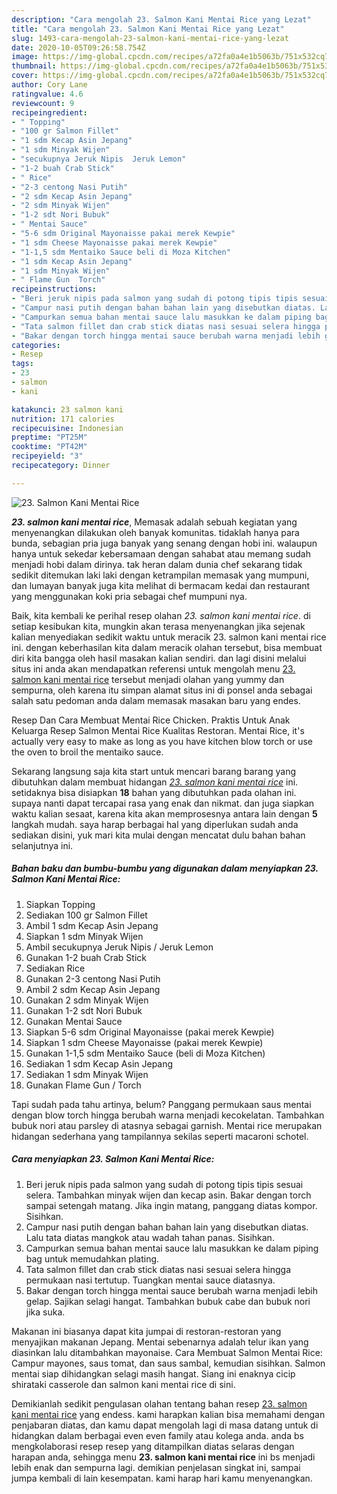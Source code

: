```yaml
---
description: "Cara mengolah 23. Salmon Kani Mentai Rice yang Lezat"
title: "Cara mengolah 23. Salmon Kani Mentai Rice yang Lezat"
slug: 1493-cara-mengolah-23-salmon-kani-mentai-rice-yang-lezat
date: 2020-10-05T09:26:58.754Z
image: https://img-global.cpcdn.com/recipes/a72fa0a4e1b5063b/751x532cq70/23-salmon-kani-mentai-rice-foto-resep-utama.jpg
thumbnail: https://img-global.cpcdn.com/recipes/a72fa0a4e1b5063b/751x532cq70/23-salmon-kani-mentai-rice-foto-resep-utama.jpg
cover: https://img-global.cpcdn.com/recipes/a72fa0a4e1b5063b/751x532cq70/23-salmon-kani-mentai-rice-foto-resep-utama.jpg
author: Cory Lane
ratingvalue: 4.6
reviewcount: 9
recipeingredient:
- " Topping"
- "100 gr Salmon Fillet"
- "1 sdm Kecap Asin Jepang"
- "1 sdm Minyak Wijen"
- "secukupnya Jeruk Nipis  Jeruk Lemon"
- "1-2 buah Crab Stick"
- " Rice"
- "2-3 centong Nasi Putih"
- "2 sdm Kecap Asin Jepang"
- "2 sdm Minyak Wijen"
- "1-2 sdt Nori Bubuk"
- " Mentai Sauce"
- "5-6 sdm Original Mayonaisse pakai merek Kewpie"
- "1 sdm Cheese Mayonaisse pakai merek Kewpie"
- "1-1,5 sdm Mentaiko Sauce beli di Moza Kitchen"
- "1 sdm Kecap Asin Jepang"
- "1 sdm Minyak Wijen"
- " Flame Gun  Torch"
recipeinstructions:
- "Beri jeruk nipis pada salmon yang sudah di potong tipis tipis sesuai selera. Tambahkan minyak wijen dan kecap asin. Bakar dengan torch sampai setengah matang. Jika ingin matang, panggang diatas kompor. Sisihkan."
- "Campur nasi putih dengan bahan bahan lain yang disebutkan diatas. Lalu tata diatas mangkok atau wadah tahan panas. Sisihkan."
- "Campurkan semua bahan mentai sauce lalu masukkan ke dalam piping bag untuk memudahkan plating."
- "Tata salmon fillet dan crab stick diatas nasi sesuai selera hingga permukaan nasi tertutup. Tuangkan mentai sauce diatasnya."
- "Bakar dengan torch hingga mentai sauce berubah warna menjadi lebih gelap. Sajikan selagi hangat. Tambahkan bubuk cabe dan bubuk nori jika suka."
categories:
- Resep
tags:
- 23
- salmon
- kani

katakunci: 23 salmon kani 
nutrition: 171 calories
recipecuisine: Indonesian
preptime: "PT25M"
cooktime: "PT42M"
recipeyield: "3"
recipecategory: Dinner

---
```



![23. Salmon Kani Mentai Rice](https://img-global.cpcdn.com/recipes/a72fa0a4e1b5063b/751x532cq70/23-salmon-kani-mentai-rice-foto-resep-utama.jpg)

<b><i>23. salmon kani mentai rice</i></b>, Memasak adalah sebuah kegiatan yang menyenangkan dilakukan oleh banyak komunitas. tidaklah hanya para bunda, sebagian pria juga banyak yang senang dengan hobi ini. walaupun hanya untuk sekedar kebersamaan dengan sahabat atau memang sudah menjadi hobi dalam dirinya. tak heran dalam dunia chef sekarang tidak sedikit ditemukan laki laki dengan ketrampilan memasak yang mumpuni, dan lumayan banyak juga kita melihat di bermacam kedai dan restaurant yang menggunakan koki pria sebagai chef mumpuni nya.

Baik, kita kembali ke perihal resep olahan <i>23. salmon kani mentai rice</i>. di setiap kesibukan kita, mungkin akan terasa menyenangkan jika sejenak kalian menyediakan sedikit waktu untuk meracik 23. salmon kani mentai rice ini. dengan keberhasilan kita dalam meracik olahan tersebut, bisa membuat diri kita bangga oleh hasil masakan kalian sendiri. dan lagi disini melalui situs ini anda akan mendapatkan referensi untuk mengolah menu <u>23. salmon kani mentai rice</u> tersebut menjadi olahan yang yummy dan sempurna, oleh karena itu simpan alamat situs ini di ponsel anda sebagai salah satu pedoman anda dalam memasak masakan baru yang endes.

Resep Dan Cara Membuat Mentai Rice Chicken. Praktis Untuk Anak Keluarga Resep Salmon Mentai Rice Kualitas Restoran. Mentai Rice, it&#39;s actually very easy to make as long as you have kitchen blow torch or use the oven to broil the mentaiko sauce.


Sekarang langsung saja kita start untuk mencari barang barang yang dibutuhkan dalam membuat hidangan <u><i>23. salmon kani mentai rice</i></u> ini. setidaknya bisa disiapkan <b>18</b> bahan yang dibutuhkan pada olahan ini. supaya nanti dapat tercapai rasa yang enak dan nikmat. dan juga siapkan waktu kalian sesaat, karena kita akan memprosesnya antara lain dengan <b>5</b> langkah mudah. saya harap berbagai hal yang diperlukan sudah anda sediakan disini, yuk mari kita mulai dengan mencatat dulu bahan bahan selanjutnya ini.

<!--inarticleads1-->

##### Bahan baku dan bumbu-bumbu yang digunakan dalam menyiapkan 23. Salmon Kani Mentai Rice:

1. Siapkan  Topping
1. Sediakan 100 gr Salmon Fillet
1. Ambil 1 sdm Kecap Asin Jepang
1. Siapkan 1 sdm Minyak Wijen
1. Ambil secukupnya Jeruk Nipis / Jeruk Lemon
1. Gunakan 1-2 buah Crab Stick
1. Sediakan  Rice
1. Gunakan 2-3 centong Nasi Putih
1. Ambil 2 sdm Kecap Asin Jepang
1. Gunakan 2 sdm Minyak Wijen
1. Gunakan 1-2 sdt Nori Bubuk
1. Gunakan  Mentai Sauce
1. Siapkan 5-6 sdm Original Mayonaisse (pakai merek Kewpie)
1. Siapkan 1 sdm Cheese Mayonaisse (pakai merek Kewpie)
1. Gunakan 1-1,5 sdm Mentaiko Sauce (beli di Moza Kitchen)
1. Sediakan 1 sdm Kecap Asin Jepang
1. Sediakan 1 sdm Minyak Wijen
1. Gunakan  Flame Gun / Torch


Tapi sudah pada tahu artinya, belum? Panggang permukaan saus mentai dengan blow torch hingga berubah warna menjadi kecokelatan. Tambahkan bubuk nori atau parsley di atasnya sebagai garnish. Mentai rice merupakan hidangan sederhana yang tampilannya sekilas seperti macaroni schotel. 

<!--inarticleads2-->

##### Cara menyiapkan 23. Salmon Kani Mentai Rice:

1. Beri jeruk nipis pada salmon yang sudah di potong tipis tipis sesuai selera. Tambahkan minyak wijen dan kecap asin. Bakar dengan torch sampai setengah matang. Jika ingin matang, panggang diatas kompor. Sisihkan.
1. Campur nasi putih dengan bahan bahan lain yang disebutkan diatas. Lalu tata diatas mangkok atau wadah tahan panas. Sisihkan.
1. Campurkan semua bahan mentai sauce lalu masukkan ke dalam piping bag untuk memudahkan plating.
1. Tata salmon fillet dan crab stick diatas nasi sesuai selera hingga permukaan nasi tertutup. Tuangkan mentai sauce diatasnya.
1. Bakar dengan torch hingga mentai sauce berubah warna menjadi lebih gelap. Sajikan selagi hangat. Tambahkan bubuk cabe dan bubuk nori jika suka.


Makanan ini biasanya dapat kita jumpai di restoran-restoran yang menyajikan makanan Jepang. Mentai sebenarnya adalah telur ikan yang diasinkan lalu ditambahkan mayonaise. Cara Membuat Salmon Mentai Rice: Campur mayones, saus tomat, dan saus sambal, kemudian sisihkan. Salmon mentai siap dihidangkan selagi masih hangat. Siang ini enaknya cicip shirataki casserole dan salmon kani mentai rice di sini. 

Demikianlah sedikit pengulasan olahan tentang bahan resep <u>23. salmon kani mentai rice</u> yang endess. kami harapkan kalian bisa memahami dengan penjabaran diatas, dan kamu dapat mengolah lagi di masa datang untuk di hidangkan dalam berbagai even even family atau kolega anda. anda bs mengkolaborasi resep resep yang ditampilkan diatas selaras dengan harapan anda, sehingga menu <b>23. salmon kani mentai rice</b> ini bs menjadi lebih enak dan sempurna lagi. demikian penjelasan singkat ini, sampai jumpa kembali di lain kesempatan. kami harap hari kamu menyenangkan.
